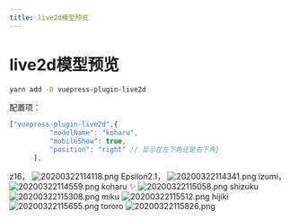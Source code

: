 ```yaml
---
title: live2d模型预览
---
```


# live2d模型预览

```sh
yarn add -D vuepress-plugin-live2d 
```

配置项：
```js
["vuepress-plugin-live2d",{
          "modelName": "koharu",
          "mobileShow": true,
          "position": "right" // 显示在左下角还是右下角}
      ],
```

z16，
![20200322114118.png](https://raw.githubusercontent.com/fengwei2002/Pictures_02/master/img/20200322114118.png)
Epsilon2.1，
![20200322114341.png](https://raw.githubusercontent.com/fengwei2002/Pictures_02/master/img/20200322114341.png)
izumi，
![20200322114559.png](https://raw.githubusercontent.com/fengwei2002/Pictures_02/master/img/20200322114559.png)
koharu  ✨
![20200322115058.png](https://raw.githubusercontent.com/fengwei2002/Pictures_02/master/img/20200322115058.png)
shizuku
![20200322115308.png](https://raw.githubusercontent.com/fengwei2002/Pictures_02/master/img/20200322115308.png)
miku 
![20200322115512.png](https://raw.githubusercontent.com/fengwei2002/Pictures_02/master/img/20200322115512.png)
hijiki
![20200322115655.png](https://raw.githubusercontent.com/fengwei2002/Pictures_02/master/img/20200322115655.png)
tororo
![20200322115826.png](https://raw.githubusercontent.com/fengwei2002/Pictures_02/master/img/20200322115826.png)

